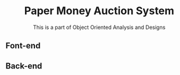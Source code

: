 <h1 align="center">Paper Money Auction System</h1>

<p align="center">This is a part of Object Oriented Analysis and Designs</p>

## Font-end

## Back-end
